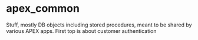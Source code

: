 # apex_common
Stuff, mostly DB objects including stored procedures, meant to be shared by various APEX apps. First top is about customer authentication
